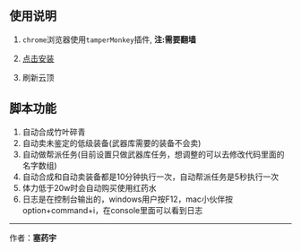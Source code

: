 ## 使用说明
1. `chrome`浏览器使用`tamperMonkey`插件, **注:需要翻墙**

2. [点击安装](https://github.com/lt541013990/jsScript-yunding/raw/master/%E4%BA%91%E9%A1%B6%E4%BF%AE%E4%BB%99%E8%84%9A%E6%9C%AC%E5%AE%9E%E6%88%98.user.js)

3. 刷新云顶

   

## 脚本功能

1. 自动合成竹叶碎青
2. 自动卖未鉴定的低级装备(武器库需要的装备不会卖)
3. 自动做帮派任务(目前设置只做武器库任务，想调整的可以去修改代码里面的名字数组)
4. 自动合成和自动卖装备都是10分钟执行一次，自动帮派任务是5秒执行一次
5. 体力低于20w时会自动购买使用红药水
6. 日志是在控制台输出的，windows用户按F12，mac小伙伴按option+command+i，在console里面可以看到日志

---

作者：**塞药宇**
